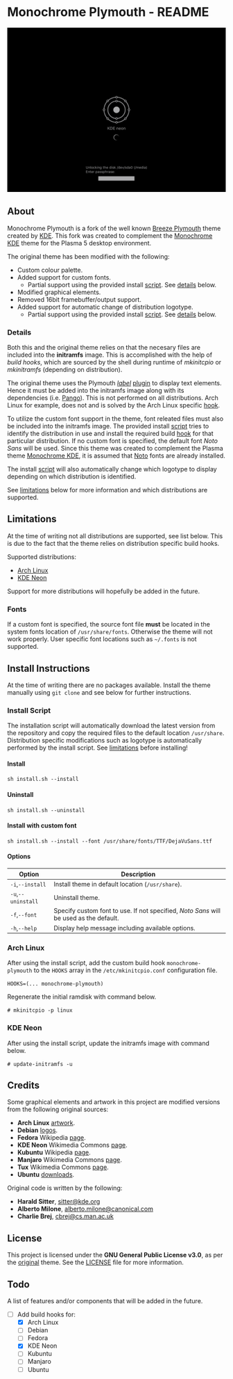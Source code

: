 # Monochrome Plymouth - README

<p align="center">
    <img src="screenshots/kde-neon-encrypted-disk.png" alt="Preview of Monochrome Plymouth"/>
</p>

## About
Monochrome Plymouth is a fork of the well known [Breeze Plymouth](https://github.com/KDE/breeze-plymouth) theme created by [KDE](https://www.kde.org/). This fork was created to complement the [Monochrome KDE](https://gitlab.com/pwyde/monochrome-kde) theme for the Plasma 5 desktop environment.

The original theme has been modified with the following:

- Custom colour palette.
- Added support for custom fonts.
  - Partial support using the provided install [script](install.sh). See [details](README.md#details) below.
- Modified graphical elements.
- Removed 16bit framebuffer/output support.
- Added support for automatic change of distribution logotype.
  - Partial support using the provided install [script](install.sh). See [details](README.md#details) below.

### Details
Both this and the original theme relies on that the necesary files are included into the **initramfs** image. This is accomplished with the help of *build hooks*, which are sourced by the shell during runtime of *mkinitcpio* or *mkinitramfs* (depending on distribution).

The original theme uses the Plymouth *[label](https://github.com/Jolicloud/plymouth/tree/master/src/plugins/controls/label)* [plugin](https://github.com/Jolicloud/plymouth/tree/master/src/plugins) to display text elements. Hence it must be added into the initramfs image along with its dependencies (i.e. [Pango](https://www.pango.org/)). This is not performed on all distributions. Arch Linux for example, does not and is solved by the Arch Linux specific [hook](hooks/monochrome-plymouth).

To utilize the custom font support in the theme, font releated files must also be included into the initramfs image. The provided install [script](install.sh) tries to identify the distribution in use and install the required build [hook](hooks) for that particular distribution. If no custom font is specified, the default font *Noto Sans* will be used. Since this theme was created to complement the Plasma theme [Monochrome KDE](https://gitlab.com/pwyde/monochrome-kde), it is assumed that [Noto](https://www.google.com/get/noto/) fonts are already installed.

The install [script](install.sh) will also automatically change which logotype to display depending on which distribution is identified.

See [limitations](README.md#limitations) below for more information and which distributions are supported.

## Limitations
At the time of writing not all distributions are supported, see list below. This is due to the fact that the theme relies on distribution specific build hooks.

Supported distributions:

- [Arch Linux](https://www.archlinux.org/)
- [KDE Neon](https://neon.kde.org/)

Support for more distributions will hopefully be added in the future.

### Fonts
If a custom font is specified, the source font file __must__ be located in the system fonts location of `/usr/share/fonts`. Otherwise the theme will not work properly. User specific font locations such as `~/.fonts` is not supported.

## Install Instructions
At the time of writing there are no packages available. Install the theme manually using `git clone` and see below for further instructions.

### Install Script
The installation script will automatically download the latest version from the repository and copy the required files to the default location `/usr/share`. Distribution specific modifications such as logotype is automatically performed by the install script. See [limitations](README.md#limitations) before installing!

#### Install
```
sh install.sh --install
```

#### Uninstall
```
sh install.sh --uninstall
```

#### Install with custom font
```
sh install.sh --install --font /usr/share/fonts/TTF/DejaVuSans.ttf
```

#### Options
| **Option**         | **Description**                                                                        |
| ---                | ---                                                                                    |
| `-i`,`--install`   | Install theme in default location (`/usr/share`).                                      |
| `-u`,`--uninstall` | Uninstall theme.                                                                       |
| `-f`,`--font`      | Specify custom font to use. If not specified, *Noto Sans* will be used as the default. |
| `-h`,`--help`      | Display help message including available options.                                      |

### Arch Linux
After using the install script, add the custom build hook `monochrome-plymouth` to the `HOOKS` array in the `/etc/mkinitcpio.conf` configuration file.

```
HOOKS=(... monochrome-plymouth)
```

Regenerate the initial ramdisk with command below.

```
# mkinitcpio -p linux
```

### KDE Neon
After using the install script, update the initramfs image with command below.

```
# update-initramfs -u
```

## Credits
Some graphical elements and artwork in this project are modified versions from the following original sources:

- **Arch Linux** [artwork](https://www.archlinux.org/art/).
- **Debian** [logos](https://www.debian.org/logos/).
- **Fedora** Wikipedia [page](https://en.wikipedia.org/wiki/Fedora_(operating_system)).
- **KDE Neon** Wikimedia Commons [page](https://commons.wikimedia.org/wiki/File:Neon-logo.svg).
- **Kubuntu** Wikipedia [page](https://en.wikipedia.org/wiki/Kubuntu).
- **Manjaro** Wikimedia Commons [page](https://commons.wikimedia.org/wiki/File:Manjaro-logo.svg).
- **Tux** Wikimedia Commons [page](https://commons.wikimedia.org/wiki/File:Tux_Mono.svg).
- **Ubuntu** [downloads](https://design.ubuntu.com/downloads/).

Original code is written by the following:

- **Harald Sitter**, <sitter@kde.org>
- **Alberto Milone**, <alberto.milone@canonical.com>
- **Charlie Brej**, <cbrej@cs.man.ac.uk>

## License
This project is licensed under the **GNU General Public License v3.0**, as per the [original](https://cgit.kde.org/breeze-plymouth.git/tree/COPYING) theme. See the [LICENSE](LICENSE) file for more information.

## Todo
A list of features and/or components that will be added in the future.

- [ ] Add build hooks for:
  - [x] Arch Linux
  - [ ] Debian
  - [ ] Fedora
  - [x] KDE Neon
  - [ ] Kubuntu
  - [ ] Manjaro
  - [ ] Ubuntu
